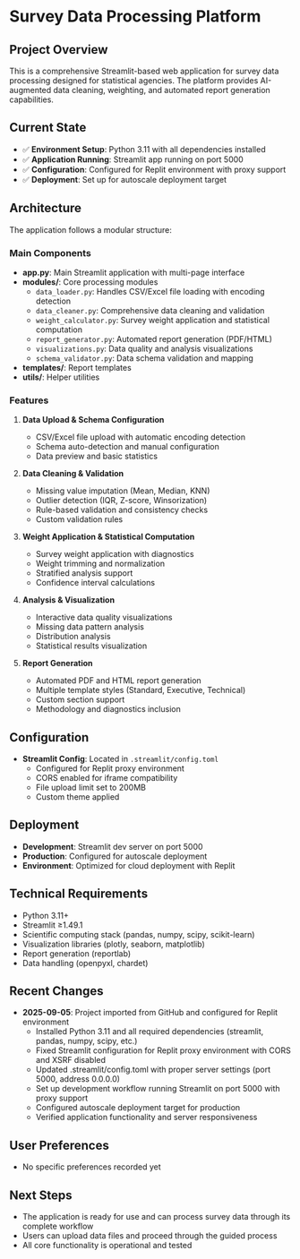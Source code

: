 # Survey Data Processing Platform

## Project Overview
This is a comprehensive Streamlit-based web application for survey data processing designed for statistical agencies. The platform provides AI-augmented data cleaning, weighting, and automated report generation capabilities.

## Current State
- ✅ **Environment Setup**: Python 3.11 with all dependencies installed
- ✅ **Application Running**: Streamlit app running on port 5000
- ✅ **Configuration**: Configured for Replit environment with proxy support
- ✅ **Deployment**: Set up for autoscale deployment target

## Architecture
The application follows a modular structure:

### Main Components
- **app.py**: Main Streamlit application with multi-page interface
- **modules/**: Core processing modules
  - `data_loader.py`: Handles CSV/Excel file loading with encoding detection
  - `data_cleaner.py`: Comprehensive data cleaning and validation
  - `weight_calculator.py`: Survey weight application and statistical computation
  - `report_generator.py`: Automated report generation (PDF/HTML)
  - `visualizations.py`: Data quality and analysis visualizations
  - `schema_validator.py`: Data schema validation and mapping
- **templates/**: Report templates
- **utils/**: Helper utilities

### Features
1. **Data Upload & Schema Configuration**
   - CSV/Excel file upload with automatic encoding detection
   - Schema auto-detection and manual configuration
   - Data preview and basic statistics

2. **Data Cleaning & Validation**
   - Missing value imputation (Mean, Median, KNN)
   - Outlier detection (IQR, Z-score, Winsorization)
   - Rule-based validation and consistency checks
   - Custom validation rules

3. **Weight Application & Statistical Computation**
   - Survey weight application with diagnostics
   - Weight trimming and normalization
   - Stratified analysis support
   - Confidence interval calculations

4. **Analysis & Visualization**
   - Interactive data quality visualizations
   - Missing data pattern analysis
   - Distribution analysis
   - Statistical results visualization

5. **Report Generation**
   - Automated PDF and HTML report generation
   - Multiple template styles (Standard, Executive, Technical)
   - Custom section support
   - Methodology and diagnostics inclusion

## Configuration
- **Streamlit Config**: Located in `.streamlit/config.toml`
  - Configured for Replit proxy environment
  - CORS enabled for iframe compatibility
  - File upload limit set to 200MB
  - Custom theme applied

## Deployment
- **Development**: Streamlit dev server on port 5000
- **Production**: Configured for autoscale deployment
- **Environment**: Optimized for cloud deployment with Replit

## Technical Requirements
- Python 3.11+
- Streamlit ≥1.49.1
- Scientific computing stack (pandas, numpy, scipy, scikit-learn)
- Visualization libraries (plotly, seaborn, matplotlib)
- Report generation (reportlab)
- Data handling (openpyxl, chardet)

## Recent Changes
- **2025-09-05**: Project imported from GitHub and configured for Replit environment
  - Installed Python 3.11 and all required dependencies (streamlit, pandas, numpy, scipy, etc.)
  - Fixed Streamlit configuration for Replit proxy environment with CORS and XSRF disabled
  - Updated .streamlit/config.toml with proper server settings (port 5000, address 0.0.0.0)
  - Set up development workflow running Streamlit on port 5000 with proxy support
  - Configured autoscale deployment target for production
  - Verified application functionality and server responsiveness

## User Preferences
- No specific preferences recorded yet

## Next Steps
- The application is ready for use and can process survey data through its complete workflow
- Users can upload data files and proceed through the guided process
- All core functionality is operational and tested